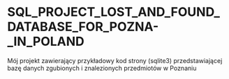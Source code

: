 # SQL_PROJECT_LOST_AND_FOUND_DATABASE_FOR_POZNA-_IN_POLAND
Mój projekt zawierający przykładowy kod strony (sqlite3) przedstawiającej bazę danych zgubionych i znalezionych przedmiotów w Poznaniu
